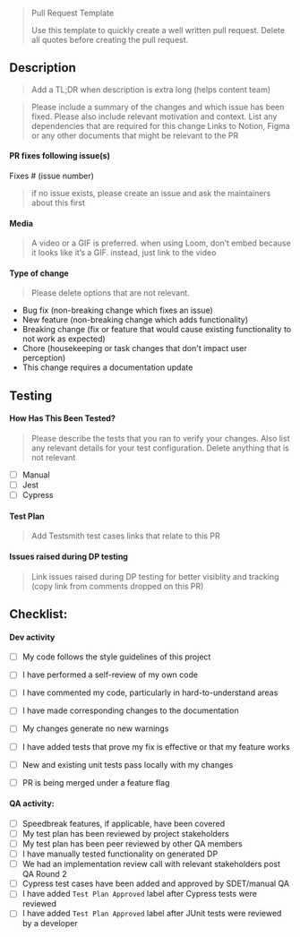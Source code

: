 > Pull Request Template
>
> Use this template to quickly create a well written pull request. Delete all quotes before creating the pull request.

## Description
> Add a TL;DR when description is extra long (helps content team)

> Please include a summary of the changes and which issue has been fixed. Please also include relevant motivation
> and context. List any dependencies that are required for this change
> Links to Notion, Figma or any other documents that might be relevant to the PR

#### PR fixes following issue(s)

Fixes # (issue number)

> if no issue exists, please create an issue and ask the maintainers about this first


#### Media
> A video or a GIF is preferred. when using Loom, don’t embed because it looks like it’s a GIF. instead, just link to the video


#### Type of change

> Please delete options that are not relevant.
- Bug fix (non-breaking change which fixes an issue)
- New feature (non-breaking change which adds functionality)
- Breaking change (fix or feature that would cause existing functionality to not work as expected)
- Chore (housekeeping or task changes that don't impact user perception)
- This change requires a documentation update


## Testing

#### How Has This Been Tested?
> Please describe the tests that you ran to verify your changes. Also list any relevant details for your test configuration.
> Delete anything that is not relevant

- [ ] Manual
- [ ] Jest
- [ ] Cypress

#### Test Plan
> Add Testsmith test cases links that relate to this PR

#### Issues raised during DP testing
> Link issues raised during DP testing for better visiblity and tracking (copy link from comments dropped on this PR)


## Checklist:
#### Dev activity
- [ ] My code follows the style guidelines of this project
- [ ] I have performed a self-review of my own code
- [ ] I have commented my code, particularly in hard-to-understand areas
- [ ] I have made corresponding changes to the documentation
- [ ] My changes generate no new warnings
- [ ] I have added tests that prove my fix is effective or that my feature works
- [ ] New and existing unit tests pass locally with my changes
- [ ] PR is being merged under a feature flag


#### QA activity:
- [ ] Speedbreak features, if applicable, have been covered
- [ ] My test plan has been reviewed by project stakeholders
- [ ] My test plan has been peer reviewed by other QA members
- [ ] I have manually tested functionality on generated DP
- [ ] We had an implementation review call with relevant stakeholders post QA Round 2
- [ ] Cypress test cases have been added and approved by SDET/manual QA
- [ ] I have added `Test Plan Approved` label after Cypress tests were reviewed
- [ ] I have added `Test Plan Approved` label after JUnit tests were reviewed by a developer 
